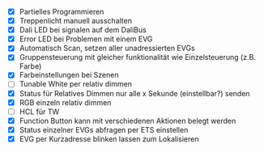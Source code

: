- [X] Partielles Programmieren
- [X] Treppenlicht manuell ausschalten
- [X] Dali LED bei signalen auf dem DaliBus
- [X] Error LED bei Problemen mit einem EVG
- [X] Automatisch Scan, setzen aller unadressierten EVGs
- [X] Gruppensteuerung mit gleicher funktionalität wie Einzelsteuerung (z.B. Farbe)
- [X] Farbeinstellungen bei Szenen
- [ ] Tunable White per relativ dimmen
- [X] Status für Relatives Dimmen nur alle x Sekunde (einstellbar?) senden
- [X] RGB einzeln relativ dimmen
- [ ] HCL für TW
- [X] Function Button kann mit verschiedenen Aktionen belegt werden
- [X] Status einzelner EVGs abfragen per ETS einstellen
- [X] EVG per Kurzadresse blinken lassen zum Lokalisieren

